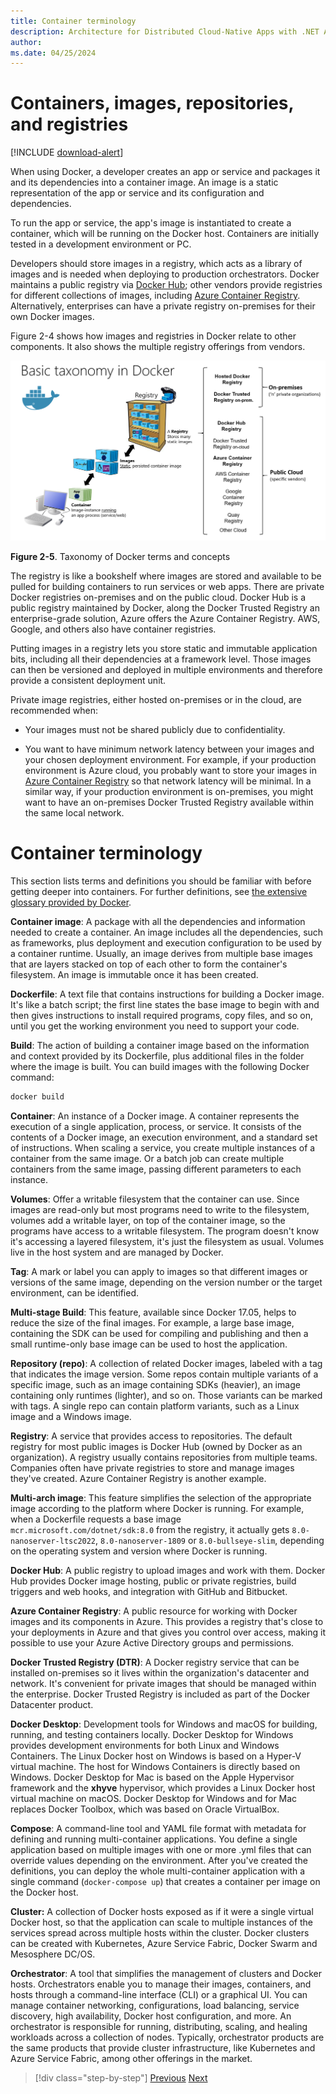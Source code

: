 ```yaml
---
title: Container terminology
description: Architecture for Distributed Cloud-Native Apps with .NET Aspire & Containers | Container terminology
author: 
ms.date: 04/25/2024
---
```


# Containers, images, repositories, and registries

[!INCLUDE [download-alert](../includes/download-alert.md)]

When using Docker, a developer creates an app or service and packages it and its dependencies into a container image. An image is a static representation of the app or service and its configuration and dependencies.

To run the app or service, the app's image is instantiated to create a container, which will be running on the Docker host. Containers are initially tested in a development environment or PC.

Developers should store images in a registry, which acts as a library of images and is needed when deploying to production orchestrators. Docker maintains a public registry via [Docker Hub](https://hub.docker.com/); other vendors provide registries for different collections of images, including [Azure Container Registry](https://azure.microsoft.com/services/container-registry/). Alternatively, enterprises can have a private registry on-premises for their own Docker images.

Figure 2-4 shows how images and registries in Docker relate to other components. It also shows the multiple registry offerings from vendors.

![A diagram showing the basic taxonomy in Docker.](media/5-taxonomy-of-docker-terms-and-concepts.png)

**Figure 2-5**. Taxonomy of Docker terms and concepts

The registry is like a bookshelf where images are stored and available to be pulled for building containers to run services or web apps. There are private Docker registries on-premises and on the public cloud. Docker Hub is a public registry maintained by Docker, along the Docker Trusted Registry an enterprise-grade solution, Azure offers the Azure Container Registry. AWS, Google, and others also have container registries.

Putting images in a registry lets you store static and immutable application bits, including all their dependencies at a framework level. Those images can then be versioned and deployed in multiple environments and therefore provide a consistent deployment unit.

Private image registries, either hosted on-premises or in the cloud, are recommended when:

- Your images must not be shared publicly due to confidentiality.

- You want to have minimum network latency between your images and your chosen deployment environment. For example, if your production environment is Azure cloud, you probably want to store your images in [Azure Container Registry](https://azure.microsoft.com/services/container-registry/) so that network latency will be minimal. In a similar way, if your production environment is on-premises, you might want to have an on-premises Docker Trusted Registry available within the same local network.

# Container terminology

This section lists terms and definitions you should be familiar with before getting deeper into containers. For further definitions, see [the extensive glossary provided by Docker](https://docs.docker.com/glossary/).

**Container image**: A package with all the dependencies and information needed to create a container. An image includes all the dependencies, such as frameworks, plus deployment and execution configuration to be used by a container runtime. Usually, an image derives from multiple base images that are layers stacked on top of each other to form the container's filesystem. An image is immutable once it has been created.

**Dockerfile**: A text file that contains instructions for building a Docker image. It's like a batch script; the first line states the base image to begin with and then gives instructions to install required programs, copy files, and so on, until you get the working environment you need to support your code.

**Build**: The action of building a container image based on the information and context provided by its Dockerfile, plus additional files in the folder where the image is built. You can build images with the following Docker command:

```Bash
docker build
```

**Container**: An instance of a Docker image. A container represents the execution of a single application, process, or service. It consists of the contents of a Docker image, an execution environment, and a standard set of instructions. When scaling a service, you create multiple instances of a container from the same image. Or a batch job can create multiple containers from the same image, passing different parameters to each instance.

**Volumes**: Offer a writable filesystem that the container can use. Since images are read-only but most programs need to write to the filesystem, volumes add a writable layer, on top of the container image, so the programs have access to a writable filesystem. The program doesn't know it's accessing a layered filesystem, it's just the filesystem as usual. Volumes live in the host system and are managed by Docker.

**Tag**: A mark or label you can apply to images so that different images or versions of the same image, depending on the version number or the target environment, can be identified.

**Multi-stage Build**: This feature, available since Docker 17.05, helps to reduce the size of the final images. For example, a large base image, containing the SDK can be used for compiling and publishing and then a small runtime-only base image can be used to host the application.

**Repository (repo)**: A collection of related Docker images, labeled with a tag that indicates the image version. Some repos contain multiple variants of a specific image, such as an image containing SDKs (heavier), an image containing only runtimes (lighter), and so on. Those variants can be marked with tags. A single repo can contain platform variants, such as a Linux image and a Windows image.

**Registry**: A service that provides access to repositories. The default registry for most public images is Docker Hub (owned by Docker as an organization). A registry usually contains repositories from multiple teams. Companies often have private registries to store and manage images they've created. Azure Container Registry is another example.

**Multi-arch image**: This feature simplifies the selection of the appropriate image according to the platform where Docker is running. For example, when a Dockerfile requests a base image `mcr.microsoft.com/dotnet/sdk:8.0` from the registry, it actually gets `8.0-nanoserver-ltsc2022`, `8.0-nanoserver-1809` or `8.0-bullseye-slim`, depending on the operating system and version where Docker is running.

**Docker Hub**: A public registry to upload images and work with them. Docker Hub provides Docker image hosting, public or private registries, build triggers and web hooks, and integration with GitHub and Bitbucket.

**Azure Container Registry**: A public resource for working with Docker images and its components in Azure. This provides a registry that's close to your deployments in Azure and that gives you control over access, making it possible to use your Azure Active Directory groups and permissions.

**Docker Trusted Registry (DTR)**: A Docker registry service that can be installed on-premises so it lives within the organization's datacenter and network. It's convenient for private images that should be managed within the enterprise. Docker Trusted Registry is included as part of the Docker Datacenter product.

**Docker Desktop**: Development tools for Windows and macOS for building, running, and testing containers locally. Docker Desktop for Windows provides development environments for both Linux and Windows Containers. The Linux Docker host on Windows is based on a Hyper-V virtual machine. The host for Windows Containers is directly based on Windows. Docker Desktop for Mac is based on the Apple Hypervisor framework and the **xhyve** hypervisor, which provides a Linux Docker host virtual machine on macOS. Docker Desktop for Windows and for Mac replaces Docker Toolbox, which was based on Oracle VirtualBox.

**Compose**: A command-line tool and YAML file format with metadata for defining and running multi-container applications. You define a single application based on multiple images with one or more .yml files that can override values depending on the environment. After you've created the definitions, you can deploy the whole multi-container application with a single command (`docker-compose up`) that creates a container per image on the Docker host.

**Cluster:** A collection of Docker hosts exposed as if it were a single virtual Docker host, so that the application can scale to multiple instances of the services spread across multiple hosts within the cluster. Docker clusters can be created with Kubernetes, Azure Service Fabric, Docker Swarm and Mesosphere DC/OS.

**Orchestrator**: A tool that simplifies the management of clusters and Docker hosts. Orchestrators enable you to manage their images, containers, and hosts through a command-line interface (CLI) or a graphical UI. You can manage container networking, configurations, load balancing, service discovery, high availability, Docker host configuration, and more. An orchestrator is responsible for running, distributing, scaling, and healing workloads across a collection of nodes. Typically, orchestrator products are the same products that provide cluster infrastructure, like Kubernetes and Azure Service Fabric, among other offerings in the market.

>[!div class="step-by-step"]
>[Previous](what-is-docker.md)
>[Next](official-container-images-tooling.md)
